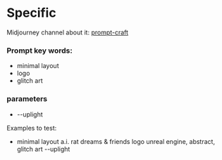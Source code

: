 # Specific 

Midjourney channel about it: [prompt-craft](https://discord.com/channels/662267976984297473/992207085146222713)

### Prompt key words: 
- minimal layout
- logo
- glitch art


### parameters
- --uplight



Examples to test: 
- minimal layout a.i. rat dreams & friends logo unreal engine, abstract, glitch art --uplight
